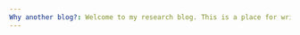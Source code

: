 ```yaml
---
Why another blog?: Welcome to my research blog. This is a place for writing down explanations and advice that I find myself repeating a lot.
---
```


